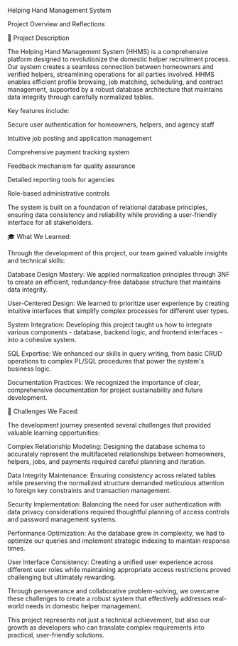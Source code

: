 Helping Hand Management System

Project Overview and Reflections


📖 Project Description


The Helping Hand Management System (HHMS) is a comprehensive platform designed to revolutionize the domestic helper recruitment process. Our system creates a seamless connection between homeowners and verified helpers, streamlining operations for all parties involved. HHMS enables efficient profile browsing, job matching, scheduling, and contract management, supported by a robust database architecture that maintains data integrity through carefully normalized tables.

Key features include:

Secure user authentication for homeowners, helpers, and agency staff

Intuitive job posting and application management

Comprehensive payment tracking system

Feedback mechanism for quality assurance

Detailed reporting tools for agencies

Role-based administrative controls

The system is built on a foundation of relational database principles, ensuring data consistency and reliability while providing a user-friendly interface for all stakeholders.



🎓 What We Learned:

Through the development of this project, our team gained valuable insights and technical skills:

Database Design Mastery: We applied normalization principles through 3NF to create an efficient, redundancy-free database structure that maintains data integrity.

User-Centered Design: We learned to prioritize user experience by creating intuitive interfaces that simplify complex processes for different user types.

System Integration: Developing this project taught us how to integrate various components - database, backend logic, and frontend interfaces - into a cohesive system.

SQL Expertise: We enhanced our skills in query writing, from basic CRUD operations to complex PL/SQL procedures that power the system's business logic.

Documentation Practices: We recognized the importance of clear, comprehensive documentation for project sustainability and future development.




🧩 Challenges We Faced:


The development journey presented several challenges that provided valuable learning opportunities:

Complex Relationship Modeling: Designing the database schema to accurately represent the multifaceted relationships between homeowners, helpers, jobs, and payments required careful planning and iteration.

Data Integrity Maintenance: Ensuring consistency across related tables while preserving the normalized structure demanded meticulous attention to foreign key constraints and transaction management.

Security Implementation: Balancing the need for user authentication with data privacy considerations required thoughtful planning of access controls and password management systems.

Performance Optimization: As the database grew in complexity, we had to optimize our queries and implement strategic indexing to maintain response times.

User Interface Consistency: Creating a unified user experience across different user roles while maintaining appropriate access restrictions proved challenging but ultimately rewarding.

Through perseverance and collaborative problem-solving, we overcame these challenges to create a robust system that effectively addresses real-world needs in domestic helper management.

This project represents not just a technical achievement, but also our growth as developers who can translate complex requirements into practical, user-friendly solutions.
